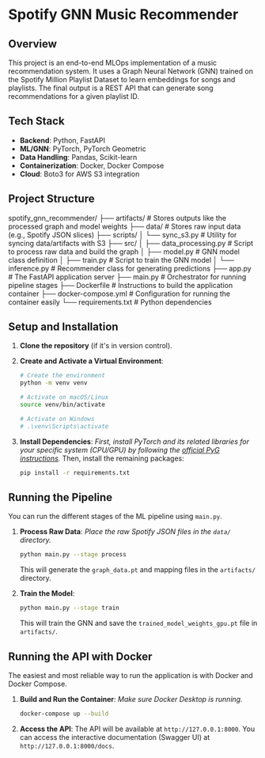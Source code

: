 # Spotify GNN Music Recommender

## Overview

This project is an end-to-end MLOps implementation of a music recommendation system. It uses a Graph Neural Network (GNN) trained on the Spotify Million Playlist Dataset to learn embeddings for songs and playlists. The final output is a REST API that can generate song recommendations for a given playlist ID.

## Tech Stack

-   **Backend**: Python, FastAPI
-   **ML/GNN**: PyTorch, PyTorch Geometric
-   **Data Handling**: Pandas, Scikit-learn
-   **Containerization**: Docker, Docker Compose
-   **Cloud**: Boto3 for AWS S3 integration

## Project Structure

spotify_gnn_recommender/
├── artifacts/              # Stores outputs like the processed graph and model weights
├── data/                   # Stores raw input data (e.g., Spotify JSON slices)
├── scripts/
│   └── sync_s3.py          # Utility for syncing data/artifacts with S3
├── src/
│   ├── data_processing.py  # Script to process raw data and build the graph
│   ├── model.py            # GNN model class definition
│   ├── train.py            # Script to train the GNN model
│   └── inference.py        # Recommender class for generating predictions
├── app.py                  # The FastAPI application server
├── main.py                 # Orchestrator for running pipeline stages
├── Dockerfile              # Instructions to build the application container
├── docker-compose.yml      # Configuration for running the container easily
└── requirements.txt        # Python dependencies


## Setup and Installation

1.  **Clone the repository** (if it's in version control).

2.  **Create and Activate a Virtual Environment**:
    ```bash
    # Create the environment
    python -m venv venv

    # Activate on macOS/Linux
    source venv/bin/activate

    # Activate on Windows
    # .\venv\Scripts\activate
    ```

3.  **Install Dependencies**:
    *First, install PyTorch and its related libraries for your specific system (CPU/GPU) by following the [official PyG instructions](https://pytorch-geometric.readthedocs.io/en/latest/install/installation.html).* Then, install the remaining packages:
    ```bash
    pip install -r requirements.txt
    ```

## Running the Pipeline

You can run the different stages of the ML pipeline using `main.py`.

1.  **Process Raw Data**:
    *Place the raw Spotify JSON files in the `data/` directory.*
    ```bash
    python main.py --stage process
    ```
    This will generate the `graph_data.pt` and mapping files in the `artifacts/` directory.

2.  **Train the Model**:
    ```bash
    python main.py --stage train
    ```
    This will train the GNN and save the `trained_model_weights_gpu.pt` file in `artifacts/`.

## Running the API with Docker

The easiest and most reliable way to run the application is with Docker and Docker Compose.

1.  **Build and Run the Container**:
    *Make sure Docker Desktop is running.*
    ```bash
    docker-compose up --build
    ```

2.  **Access the API**:
    The API will be available at `http://127.0.0.1:8000`. You can access the interactive documentation (Swagger UI) at `http://127.0.0.1:8000/docs`.
